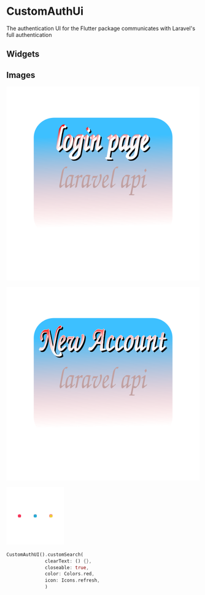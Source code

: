# CustomAuthUi

The authentication UI for the Flutter package communicates with Laravel's full authentication

## Widgets

## Images
![login](example/assets/images/login.png)

![register](example/assets/images/register.png)

![loading](example/assets/images/loading.gif)


```dart
CustomAuthUI().customSearch(
              clearText: () {},
              closeable: true,
              color: Colors.red,
              icon: Icons.refresh,
              )
```
